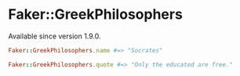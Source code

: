# Faker::GreekPhilosophers

Available since version 1.9.0.

```ruby
Faker::GreekPhilosophers.name #=> "Socrates"

Faker::GreekPhilosophers.quote #=> "Only the educated are free."
```
